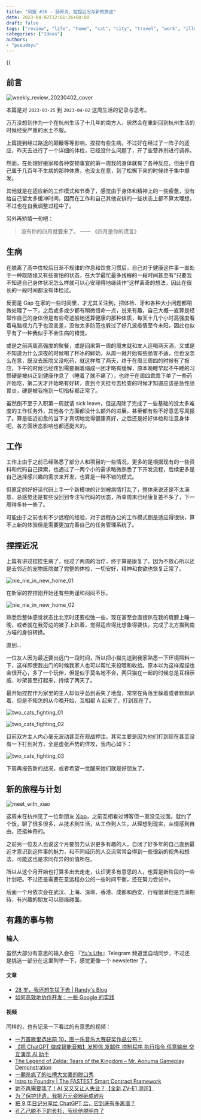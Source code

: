 ```yaml
---
title: "周报 #36 - 肠胃炎、捏捏近况与新的旅途"
date: 2023-04-02T12:01:26+08:00
draft: false
tags: ["review", "life", "home", "cat", "city", "travel", "work", "illness", "adjustment", "friendship", "work"]
categories: ["Ideas"]
authors:
- "pseudoyu"
---
```


{{<audio src="audios/dont_stop_the_clocks.mp3" caption="《Don't Stop the Clocks - King Gnu》" >}}

## 前言

![weekly_review_20230402_cover](https://image.pseudoyu.com/images/weekly_review_20230402_cover.png)

本篇是对 `2023-03-25` 到 `2023-04-02` 这周生活的记录与思考。

万万没想到作为一个在杭州生活了十几年的南方人，居然会在重新回到杭州生活的时候经受严重的水土不服。

上篇提到经过路途的颠簸等等影响，捏捏有些生病，不过好在经过了一阵子的适应，昨天去进行了一个详细的体检，已经没什么问题了，开了些营养剂进行调养。

然而，在处理好搬家和各种安顿事宜的第一周我的身体就有了各种反应，但由于自己属于几百年不生病的那种体质，也没太在意，到了松懈下来的时候终于集中爆发。

其他就是在适应新的工作模式和节奏了，感觉由于身体和精神上的一些疲惫，没有给自己留太多缓冲时间，因而在工作和自己其他安排的一些状态上都不算太理想，不过也在自我调整过程中了。

另外再矫情一句吧：

> 没有你的四月就要来了。 —— 《四月是你的谎言》

## 生病

在脱离了高中住校后日渐不规律的作息和饮食习惯后，自己对于健康这件事一直处于一种既随缘又有些害怕的状态，在大学最忙最多线程的一段时间甚至有“只要我不知道自己身体状况怎么样就可以心安理得地继续作”这样离奇的想法，因此在很长的一段时间都没有体检过。

反而是 Gap 在家的一些时间里，才尤其关注到，把体检、牙和各种大小问题都稍微处理了一下，之后或多或少都有稍微惜命一点，说来有趣，自己大概一直算是经常作自己的身体但是有些奇迹般地还算健康的那种体质，每天十几个小时高强度看着电脑视力几乎也没变差，没做太多防范也躲过了好几波疫情至今未阳，因此也似乎有了一种我似乎不会生病的错觉。

或是之前两周高强度的聚餐，或是回来第一周的周末就和友人连喝两天酒，又或是不知道为什么深夜的时候喝了杯冰的鲜奶，从周一就开始有些肠胃不适，但也没怎么在意，既没去医院又没吃药，就这样熬了两天，终于在周三周四的时候有了报应，下午的时候已经疼到需要躺着缩成一团才略有缓解，原本晚睡早起不午睡的习惯硬是被纠正到健康作息了（睡着了就不痛了），也终于在周四乖乖下单了一些药开始吃，第二天才开始略有好转，直到今天挂号去检查的时候才知道应该是急性肠胃炎，硬是被我拖到一切指标都正常了。

虽然倒不至于入职第一周就请 sick leave，但这周除了完成了一些基础的没太多难度的工作任务外，其他各个方面都没什么额外的进展，甚至都有些不好意思写周报了。算是临近初愈的当下才真切地觉得健康真好，之后还是好好体检和注意身体吧，各方面状态影响也都还挺大的。

## 工作

工作上由于之前已经熟悉了部分人和项目的一些情况，更多的是根据现有的一些资料和代码自己探索，也通过了一两个小的需求略微熟悉了下开发流程，后续更多是自己选择感兴趣的需求来开发，也算是一种不错的模式。

但原定的好好读代码上手一个新模块的计划被病情打乱了，整体来说还是不太满意，总感觉还是有些没回到专注写代码的状态，所幸周末已经康复差不多了，下一周得多补一些了。

可能由于之前也有不少远程的经验，对于远程办公的工作模式倒是适应得很快，算不上新的体验但是需要更加完善自己的任务管理系统了。

## 捏捏近况

上篇有讲过捏捏生病了，经过了两周的治疗，终于算是康复了，因为不放心所以还是去邻近的宠物医院做了完整的体检，一切安好，精神和食欲也恢复正常了。

![nie_nie_in_new_home_01](https://image.pseudoyu.com/images/nie_nie_in_new_home_01.jpg)

在新家的捏捏刚开始还有些拘谨和闷闷不乐。

![nie_nie_in_new_home_02](https://image.pseudoyu.com/images/nie_nie_in_new_home_02.jpg)

熟悉后整体感觉状态比北京时还要松弛一些，现在甚至会直接趴在我的肩膀上睡一晚，或者就在我旁边的被子上趴着，觉得适应得比想象得要快，完成了北方猫到南方喵的身份转换。

直到...

一位友人因为最近要出远门一段时间，所以把小猫先送到我家熟悉一下环境照料一下，这样即使我出门的时候我家人也可以帮忙来投喂和收拾。原本以为这样捏捏也会很开心，多了一个玩伴，但是似乎莫名地不合，两只猫在一起的时候总是互相示威、吵架甚至打起来，持续了两天了。

最开始捏捏作为家里的主人却似乎怂到丢失了地盘，常常在角落里躲着或者默默趴着，但是不知怎的从今晚开始，互相都 A 起来了，打到现在了。

![two_cats_fighting_01](https://image.pseudoyu.com/images/two_cats_fighting_01.png)

![two_cats_fighting_02](https://image.pseudoyu.com/images/two_cats_fighting_02.png)

目前双方主人内心毫无波动甚至在观战押注。其实主要是因为他们打到现在甚至没有一下打到对方，全是虚张声势的佯攻，我内心如下：

![two_cats_fighting_03](https://image.pseudoyu.com/images/two_cats_fighting_03.gif)

下周再报告新的战况，或者希望一觉醒来她们就是好朋友了。

## 新的旅程与计划

![meet_with_xiao](https://image.pseudoyu.com/images/meet_with_xiao.png)

这周末在杭州见了一位新朋友 [Xiao](https://twitter.com/gxgexiao)，之前互相看过博客但一直没见过面，就约了个饭，聊了很多很多，从技术到生活，从工作到人生，从理想到现实，从情感到自由，还挺神奇的。

之前另一位友人也说这个月要努力认识更多有趣的人，自闭了好多年的自己直到最近才意识到这件事的魅力，和不同经历的人交流常常会得到一些很新的视角和想法，可能这也是求同存异的价值所在。

所以从这个月开始也打算多出去走走，认识更多有意思的人，也算是新阶段的一些计划吧。不过还是需要在意远程办公的一些时间平衡，还在努力尝试中。

后面一个月依次会在武汉、上海、深圳、香港、成都和西安，行程很满但是充满期待，有兴趣的朋友可以随缘碰面。

## 有趣的事与物

### 输入

虽然大部分有意思的输入会在 『[Yu's Life](https://t.me/pseudoyulife)』Telegram 频道里自动同步，不过还是挑选一部分在这里列举一下，感觉更像一个 newsletter 了。

#### 文章

- [28 岁，我还想生猛下去 | Randy's Blog](https://lutaonan.com/blog/say-in-28/)
- [如何高效地协作开发：一些 Google 的实践](https://www.instapaper.com/read/1593056407)

#### 视频

同样的，也有记录一下看过的有意思的视频：

- [一万首歌里选出前 10，图一乐音乐大赛获奖作品公布！](https://www.bilibili.com/video/BV1Rk4y1x7m7)
- [【把 ChatGPT 做成智能音箱】发短信 发邮件 控制程序 执行指令 任意输出 交互演示 AI 助手](https://www.bilibili.com/video/BV1MX4y1R7w3)
- [The Legend of Zelda: Tears of the Kingdom – Mr. Aonuma Gameplay Demonstration](https://www.youtube.com/watch?v=a6qna-ZCbxA)
- [一期杀疯了的吐槽大文豪的脱口秀](https://www.bilibili.com/video/BV1Z24y177MP)
- [Intro to Foundry | The FASTEST Smart Contract Framework](https://www.youtube.com/watch?v=fNMfMxGxeag)
- [她不再需要我了！AI 又又又让人失业？【全新 ZV-E1 测评】](https://www.bilibili.com/video/BV1vk4y1i7NC)
- [为了保护非遗，我把万元瓷器砸成碎片](https://www.bilibili.com/video/BV1984y1g7uV)
- [把 9 年日记分享给 ChatGPT 后，它到底有多离谱？](https://www.bilibili.com/video/BV1Mg4y1g71v)
- [孔乙己脱不下的长衫，我给他脱明白了](https://www.bilibili.com/video/BV1v84y1g7jG)
